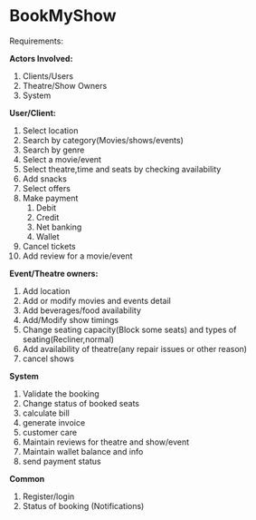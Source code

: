 # BookMyShow

Requirements:

**Actors Involved:**
  1. Clients/Users
  2. Theatre/Show Owners
  3. System

**User/Client:**
  1. Select location
  2. Search by category(Movies/shows/events)
  3. Search by genre
  4. Select a movie/event
  5. Select theatre,time and seats by checking availability
  6. Add snacks
  7. Select offers
  8. Make payment
     1. Debit
     2. Credit
     3. Net banking
     4. Wallet
  9. Cancel tickets
  10. Add review for a movie/event


**Event/Theatre owners:**

  1. Add location
  2. Add or modify movies and events detail
  3. Add beverages/food availability
  4. Add/Modify show timings
  5. Change seating capacity(Block some seats) and types of seating(Recliner,normal)
  6. Add availability of theatre(any repair issues or other reason)
  7. cancel shows


**System**

  1. Validate the booking
  2. Change status of booked seats 
  3. calculate bill
  4. generate invoice
  5. customer care
  6. Maintain reviews for theatre and show/event
  7. Maintain wallet balance and info
  8. send payment status


**Common**

  1. Register/login
  2. Status of booking (Notifications)
